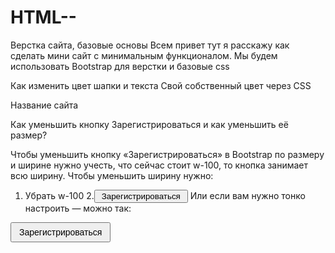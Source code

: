 # HTML--
Верстка сайта, базовые основы 
Всем привет тут я расскажу как сделать мини сайт с минимальным функционалом.
Мы будем использовать Bootstrap для верстки и базовые css

Как изменить цвет шапки и текста 
Свой собственный цвет через CSS
<style>
  .custom-navbar {
    background-color: #663399; /* фиолетовая шапка */
     color: #bb4f4f;  /* фиолетовый текст */
  }
</style>

 <nav class="navbar navbar-expand-lg navbar-dark color_hat">
    <div class="container-fluid">
      <span class="navbar-brand mb-0 h1">Название сайта</span>
    </div>
  </nav>

Как уменьшить кнопку Зарегистрироваться и как уменьшить её размер?

Чтобы уменьшить кнопку «Зарегистрироваться» в Bootstrap по размеру и ширине
нужно учесть, что сейчас стоит w-100, то кнопка занимает всю ширину. Чтобы уменьшить ширину нужно:
1. Убрать w-100
2.<button type="submit" class="btn btn-primary btn-sm" style="width: 150px;">Зарегистрироваться</button>
Или если вам нужно тонко настроить — можно так:
<style>
  .small-button {
    font-size: 14px;
    padding: 6px 12px;
    width: auto; /* или укажи точно */
  }
</style>

<button class="btn btn-primary small-button">Зарегистрироваться</button>
